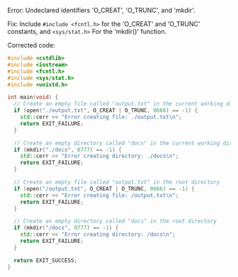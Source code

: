 Error: Undeclared identifiers 'O_CREAT', 'O_TRUNC', and 'mkdir'.

Fix: Include `#include <fcntl.h>` for the 'O_CREAT' and 'O_TRUNC' constants, and `<sys/stat.h>` For the 'mkdir()' function.

Corrected code:
```cpp
#include <cstdlib>
#include <iostream>
#include <fcntl.h>
#include <sys/stat.h>
#include <unistd.h>

int main(void) {
  // Create an empty file called "output.txt" in the current working directory
  if (open("./output.txt", O_CREAT | O_TRUNC, 0666) == -1) {
    std::cerr << "Error creating file: ./output.txt\n";
    return EXIT_FAILURE;
  }

  // Create an empty directory called "docs" in the current working directory
  if (mkdir("./docs", 0777) == -1) {
    std::cerr << "Error creating directory: ./docs\n";
    return EXIT_FAILURE;
  }

  // Create an empty file called "output.txt" in the root directory
  if (open("/output.txt", O_CREAT | O_TRUNC, 0666) == -1) {
    std::cerr << "Error creating file: /output.txt\n";
    return EXIT_FAILURE;
  }

  // Create an empty directory called "docs" in the root directory
  if (mkdir("/docs", 0777) == -1) {
    std::cerr << "Error creating directory: /docs\n";
    return EXIT_FAILURE;
  }

  return EXIT_SUCCESS;
}
```
